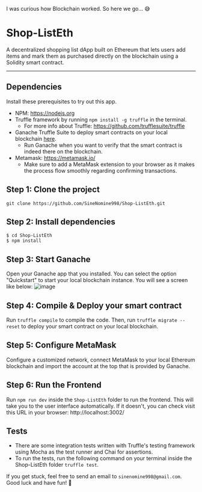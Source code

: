 I was curious how Blockchain worked. So here we go... 😅

# Shop-ListEth
A decentralized shopping list dApp built on Ethereum that lets users add items and mark them as purchased directly on the blockchain using a Solidity smart contract.

---

## Dependencies
Install these prerequisites to try out this app.
- NPM: https://nodejs.org
- Truffle framework by running `npm install -g truffle` in the terminal.
  - For more info about Truffle: https://github.com/trufflesuite/truffle
- Ganache Truffle Suite to deploy smart contracts on your local blockchain [here](https://archive.trufflesuite.com/ganache/).
  - Run Ganache when you want to verify that the smart contract is indeed there on the blockchain.
- Metamask: https://metamask.io/
  - Make sure to add a MetaMask extension to your browser as it makes the process flow smoothly regarding confirming transactions.

## Step 1: Clone the project
`git clone https://github.com/SineNomine998/Shop-ListEth.git`

## Step 2: Install dependencies
```
$ cd Shop-ListEth
$ npm install
```

## Step 3: Start Ganache
Open your Ganache app that you installed. You can select the option "Quickstart" to start your local blockchain instance. You will see a screen like below:
![image](https://github.com/user-attachments/assets/c457fc06-5050-40d3-9325-f5e875b17b85)

## Step 4: Compile & Deploy your smart contract
Run `truffle compile` to compile the code. Then, run `truffle migrate --reset` to deploy your smart contract on your local blockchain.

## Step 5: Configure MetaMask
Configure a customized network, connect MetaMask to your local Ethereum blockchain and import the account at the top that is provided by Ganache.

## Step 6: Run the Frontend
Run `npm run dev` inside the `Shop-ListEth` folder to run the frontend. This will take you to the user interface automatically. If it doesn't, you can check visit this URL in your browser: http://localhost:3002/

## Tests
- There are some integration tests written with Truffle's testing framework using Mocha as the test runner and Chai for assertions. 
- To run the tests, run the following command on your terminal inside the Shop-ListEth folder `truffle test`.

If you get stuck, feel free to send an email to `sinenomine998@gmail.com`. Good luck and have fun! 🙂
